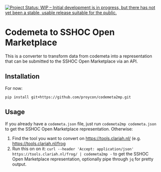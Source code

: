 [![Project Status: WIP – Initial development is in progress, but there has not yet been a stable, usable release suitable for the public.](https://www.repostatus.org/badges/latest/wip.svg)](https://www.repostatus.org/#wip)

# Codemeta to SSHOC Open Marketplace

This is a converter to transform data from codemeta into a representation that can be submitted to the SSHOC Open Marketplace via an API.

## Installation

For now:

```
pip install git+https://github.com/proycon/codemeta2mp.git
```

## Usage

If you already have a `codemeta.json` file, just run `codemeta2mp codemeta.json` to get the SSHOC Open Marketplace representation. Otherwise:

1. Find the tool you want to convert on https://tools.clariah.nl/ (e.g. https://tools.clariah.nl/frog
2. Run this on on it: ``curl --header 'Accept: application/json' https://tools.clariah.nl/frog/ | codemeta2mp -`` to get the SSHOC Open Marketplace representation, optionally pipe through ``jq`` for pretty output.



